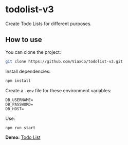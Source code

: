 # todolist-v3

Create Todo Lists for different purposes.

## How to use

You can clone the project:

```bash
git clone https://github.com/ViaxCo/todolist-v3.git
```

Install dependencies:

```bash
npm install
```

Create a `.env` file for these environment variables:

```
DB_USERNAME=
DB_PASSWORD=
DB_HOST=
```

Use:

```bash
npm run start
```

**Demo:** [Todo List](https://viaxco-todolist-v3.herokuapp.com/)
